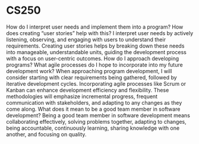 # CS250
How do I interpret user needs and implement them into a program? How does creating “user stories” help with this?
I interpret user needs by actively listening, observing, and engaging with users to understand their requirements. Creating user stories helps by breaking down these needs into manageable, understandable units, guiding the development process with a focus on user-centric outcomes.
How do I approach developing programs? What agile processes do I hope to incorporate into my future development work?
When approaching program development, I will consider starting with clear requirements being gathered, followed by iterative development cycles. Incorporating agile processes like Scrum or Kanban can enhance development efficiency and flexibility. These methodologies will emphasize incremental progress, frequent communication with stakeholders, and adapting to any changes as they come along.
What does it mean to be a good team member in software development?
Being a good team member in software development means collaborating effectively, solving problems together, adapting to changes, being accountable, continuously learning, sharing knowledge with one another, and focusing on quality.
